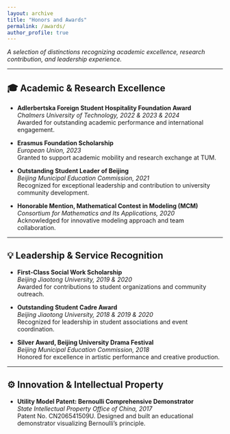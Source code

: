 ```yaml
---
layout: archive
title: "Honors and Awards"
permalink: /awards/
author_profile: true
---
```


*A selection of distinctions recognizing academic excellence, research contribution, and leadership experience.*

---

## 🎓 Academic & Research Excellence  

- **Adlerbertska Foreign Student Hospitality Foundation Award**  
  *Chalmers University of Technology, 2022 & 2023 & 2024*  
  Awarded for outstanding academic performance and international engagement.  

- **Erasmus Foundation Scholarship**  
  *European Union, 2023*  
  Granted to support academic mobility and research exchange at TUM.  

- **Outstanding Student Leader of Beijing**  
  *Beijing Municipal Education Commission, 2021*  
  Recognized for exceptional leadership and contribution to university community development.  

- **Honorable Mention, Mathematical Contest in Modeling (MCM)**  
  *Consortium for Mathematics and Its Applications, 2020*  
  Acknowledged for innovative modeling approach and team collaboration.  

---

## 💡 Leadership & Service Recognition  

- **First-Class Social Work Scholarship**  
  *Beijing Jiaotong University, 2019 & 2020*  
  Awarded for contributions to student organizations and community outreach.  

- **Outstanding Student Cadre Award**  
  *Beijing Jiaotong University, 2018 & 2019 & 2020*  
  Recognized for leadership in student associations and event coordination.  

- **Silver Award, Beijing University Drama Festival**  
  *Beijing Municipal Education Commission, 2018*  
  Honored for excellence in artistic performance and creative production.  

---

## ⚙️ Innovation & Intellectual Property  

- **Utility Model Patent: Bernoulli Comprehensive Demonstrator**  
  *State Intellectual Property Office of China, 2017*  
  Patent No. CN206541509U. Designed and built an educational demonstrator visualizing Bernoulli’s principle.  

